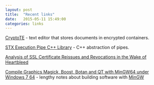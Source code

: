 ```yaml
---
layout: post
title:  "Recent links"
date:   2015-05-11 15:49:00
categories: links
---
```


[CryptoTE](http://panthema.net/2009/cryptote/) - text editor that stores documents in encrypted containers.

[STX Execution Pipe C++ Library](https://panthema.net/2010/stx-execpipe/) - C++ abstraction of pipes.

[Analysis of SSL Certificate Reissues and Revocations in the Wake of Heartbleed](http://conferences2.sigcomm.org/imc/2014/papers/p489.pdf)

[Compile Graphics Magick, Boost, Botan and QT with MinGW64 under Windows 7 64](http://www.kineticsystem.org/mingw) - lengthy notes about building software with [MinGW](http://www.mingw.org/)
